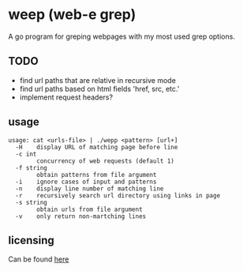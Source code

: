 # weep (web-e grep)

A go program for greping webpages with my most used grep options.

## TODO

- find url paths that are relative in recursive mode
- find url paths based on html fields 'href, src, etc.'
- implement request headers?

## usage

```
usage: cat <urls-file> | ./wepp <pattern> [url+]
  -H	display URL of matching page before line
  -c int
    	concurrency of web requests (default 1)
  -f string
    	obtain patterns from file argument
  -i	ignore cases of input and patterns
  -n	display line number of matching line
  -r	recursively search url directory using links in page
  -s string
    	obtain urls from file argument
  -v	only return non-martching lines
```

## licensing

Can be found [here](LICENSE.txt)
